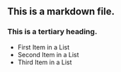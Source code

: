 ## This is a markdown file.
### This is a tertiary heading.

* First Item in a List
* Second Item in a List
* Third Item in a List